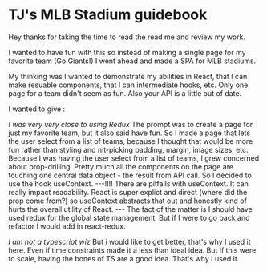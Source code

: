 # TJ's MLB Stadium guidebook

Hey thanks for taking the time to read the read me and review my work. 

I wanted to have fun with this so instead of making a single page for my favorite team (Go Giants!) I went ahead and made a SPA for MLB stadiums. 

My thinking was I wanted to demonstrate my abilities in React, that I can make resuable components, that I can intermediate hooks, etc. Only one page for a team didn't seem as fun. Also your API is a little out of date. 

I wanted to give : 

*I was very very close to using Redux*
The prompt was to create a page for just my favorite team, but it also said have fun. So I made a page that lets the user select from a list of teams, because I thought that would be more fun rather than styling and nit-picking padding, margin, image sizes, etc.
Because I was having the user select from a list of teams, I grew concerned about prop-drilling. Pretty much all the components on the page are touching one central data object - the result from API call. So I decided to use the hook useContext.
---!!!! There are pitfalls with useContext. It can really impact readability. React is super explict and direct (where did the prop come from?) so useContext abstracts that out and honestly kind of hurts the overall utility of React. ---
The fact of the matter is I should have used redux for the global state management. But if I were to go back and refactor I would add in react-redux.


*I am not a typescript wiz*
But i would like to get better, that's why I used it here. Even if time constraints made it a less than ideal idea. But if this were to scale, having the bones of TS are a good idea. That's why I used it. 

